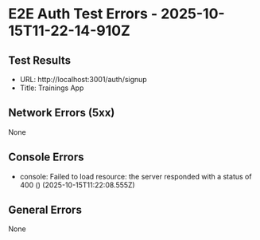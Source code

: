 # E2E Auth Test Errors - 2025-10-15T11-22-14-910Z

## Test Results
- URL: http://localhost:3001/auth/signup
- Title: Trainings App

## Network Errors (5xx)
None

## Console Errors
- console: Failed to load resource: the server responded with a status of 400 () (2025-10-15T11:22:08.555Z)

## General Errors
None
